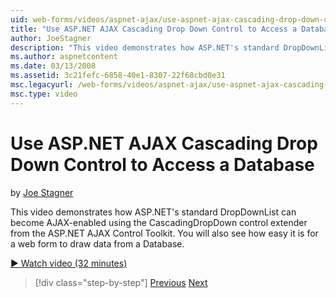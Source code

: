 ```yaml
---
uid: web-forms/videos/aspnet-ajax/use-aspnet-ajax-cascading-drop-down-control-to-access-a-database
title: "Use ASP.NET AJAX Cascading Drop Down Control to Access a Database | Microsoft Docs"
author: JoeStagner
description: "This video demonstrates how ASP.NET's standard DropDownList can become AJAX-enabled using the CascadingDropDown control extender from the ASP.NET AJAX Contro..."
ms.author: aspnetcontent
ms.date: 03/13/2008
ms.assetid: 3c21fefc-6858-40e1-8307-22f68cbd0e31
msc.legacyurl: /web-forms/videos/aspnet-ajax/use-aspnet-ajax-cascading-drop-down-control-to-access-a-database
msc.type: video
---
```

Use ASP.NET AJAX Cascading Drop Down Control to Access a Database
====================
by [Joe Stagner](https://github.com/JoeStagner)

This video demonstrates how ASP.NET's standard DropDownList can become AJAX-enabled using the CascadingDropDown control extender from the ASP.NET AJAX Control Toolkit. You will also see how easy it is for a web form to draw data from a Database.

[&#9654; Watch video (32 minutes)](https://channel9.msdn.com/Blogs/ASP-NET-Site-Videos/use-aspnet-ajax-cascading-drop-down-control-to-access-a-database)

> [!div class="step-by-step"]
> [Previous](two-simple-techniques-for-triggering-updates-to-update-panels.md)
> [Next](implement-infinite-data-patterns-in-ajax.md)
